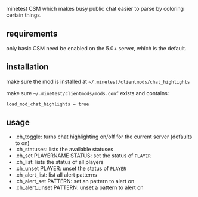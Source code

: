 minetest CSM which makes busy public chat easier to parse by coloring certain things.

requirements
------------

only basic CSM need be enabled on the 5.0+ server, which is the default.

installation
------------

make sure the mod is installed at `~/.minetest/clientmods/chat_highlights`

make sure `~/.minetest/clientmods/mods.conf` exists and contains:

```config
load_mod_chat_highlights = true
```

usage
-----

* .ch_toggle: turns chat highlighting on/off for the current server (defaults to on)
* .ch_statuses: lists the available statuses
* .ch_set PLAYERNAME STATUS: set the status of `PLAYER`
* .ch_list: lists the status of all players
* .ch_unset PLAYER: unset the status of `PLAYER`
* .ch_alert_list: list all alert patterns
* .ch_alert_set PATTERN: set an pattern to alert on
* .ch_alert_unset PATTERN: unset a pattern to alert on

